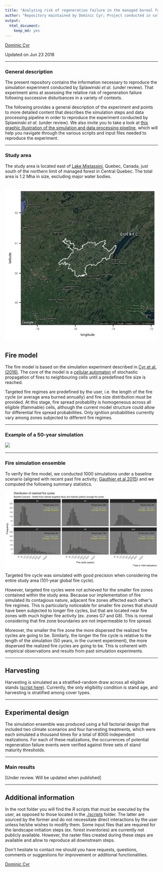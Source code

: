 ```yaml
---
title: "Analyzing risk of regeneration failure in the managed boreal forest of North-western Quebec"
author: "Repository maintained by Dominic Cyr; Project conducted in collaboration with Sylvie Gauthier and Tadeusz Splawinski"
output: 
  html_document: 
    keep_md: yes
---
```


[Dominic Cyr][5]

Updated on Jun 23 2018


-------


### General description

The present repository contains the information necessary to reproduce the simulation experiment conducted by Splawinski _et al_. (under review). That experiment aims at assessing the relative risk of regeneration failure following successive disturbances in a variety of contexts.

The following provides a general description of the experiment and points to more detailed content that describes the simulation steps and data processing pipeline in order to reproduce the experiment conducted by Splawinski _et al_. (under review). We also invite you to take a look at [this graphic illustration of the simulation and data processing pipeline][6], which will help you navigate through the various scripts and input files needed to reproduce the experiment.


-----------


### Study area

The study area is located east of [Lake Mistassini][7], Quebec, Canada, just south of the northern limit of managed forest in Central Quebec. The total area is 1.2 Mha in size, excluding major water bodies. 


![](figures/studyAreaLargeScale.png)
------------


## Fire model

The fire model is based on the simulation experiment described in [Cyr et al. (2016)][1]. The core of the model is a [cellular automaton][2] of stochastic propagation of fires to neighbouring cells until a predefined fire size is reached. 

Targeted fire regimes are predefined by the user, i.e. the length of the fire cycle (or average area burned annually) and fire size distribution must be provided. At this stage, fire spread probability is homogeneous across all eligible (flammable) cells, although the current model structure could allow for differential fire spread probabilities. Only ignition probabilities currently vary among zones subjected to different fire regimes.

-----------

### Example of a 50-year simulation

![](figures/tsfExample.gif)

-----------

### Fire simulation ensemble

To verify the fire model, we conducted 1000 simulations under a baseline scenario (aligned with recent past fire activity; [Gauthier et al 2015][4]) and we computed the following summary statistics.

![](figures/realizedFC_baseline.png)

Targeted fire cycle was simulated with good precision when considering the entire study area (101-year global fire cycle).

However, targeted fire cycles were not achieved for the smaller fire zones contained within the study area. Because our implementation of fire simulated its contagious nature, adjacent fire zones affected each other's fire regimes. This is particularly noticeable for smaller fire zones that should have been subjected to longer fire cycles, but that are located near fire zones with much higher fire activity (ex. zones G7 and G8). This is normal considering that fire zone boundaries are not impermeable to fire spread.

Moreover, the smaller the fire zone the more dispersed the realized fire cycles are going to be. Similarly, the longer the fire cycle is relative to the length of the simulation (50 years, in the current experiment), the more dispersed the realized fire cycles are going to be. This is coherent with empirical observations and results from past simulation experiments.

-----------

## Harvesting

Harvesting is simulated as a stratified-random draw across all eligible stands ([script here][3]). Currently, the only eligibility condition is stand age, and harvesting is stratified among cover types.


-----------


## Experimental design

The simulation ensemble was produced using a full factorial design that included two climate scenarios and four harvesting treatments, which were each simulated a thousand times for a total of 8000 independent realizations. For each of these realizations, the occurrences of potential regeneration failure events were verified against three sets of stand maturity thresholds.

-----------


### Main results

[Under review. Will be updated when published]

-----------

## Additional information

In the root folder you will find the _R_ scripts that must be executed by the user, as opposed to those located in the [./scripts][2] folder. The latter are sourced by the former and do not necessitate direct interactions by the user unless he/she wishes to modify them. Some input files that are required for the landscape initiation steps (ex. forest inventories) are currently not publicly available. However, the raster files created during these steps are available and allow to reproduce all downstream steps.

Don't hesitate to contact me should you have requests, questions, comments or suggestions for improvement or additional functionalities.

[Dominic Cyr][5]

[1]: http://www.mdpi.com/1999-4907/7/7/131/html
[2]: https://github.com/dcyr/risqueAccidentRegen/blob/master/scripts/fireSpreadFnc.R
[3]: https://github.com/dcyr/risqueAccidentRegen/blob/master/scripts/simHarvestFnc.R
[4]: http://www.nrcresearchpress.com/doi/10.1139/cjfr-2014-0125#.WEHWNnUrLRY
[5]: http://dominiccyr.ca
[6]: https://github.com/dcyr/risqueAccidentRegen/blob/master/pipeline.md
[7]: https://goo.gl/maps/j8LpDsizptm
